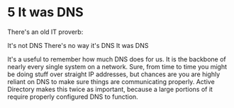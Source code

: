 # 5 It was DNS

There's an old IT proverb:

It's not DNS
There's no way it's DNS
It was DNS

It's a useful to remember how much DNS does for us. It is the backbone of nearly every single system on a network. Sure, from time to time you might be doing stuff over straight IP addresses, but chances are you are highly reliant on DNS to make sure things are communicating properly. Active Directory makes this twice as important, because a large portions of it require properly configured DNS to function.
